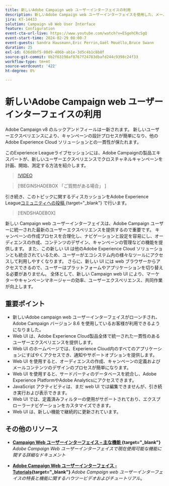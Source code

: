 ```yaml
---
title: 新しいAdobe Campaign web ユーザーインターフェイスの利用
description: 新しいAdobe Campaign web ユーザーインターフェイスを使用した、メールマーケティングやソーシャルメディアマーケティングなどのクロスチャネルマーケティング戦略の計画、開始、測定に関して、より効率的になる方法を説明します。
jira: KT-14433
solution: Campaign v8 Web User Interface
feature: Configuration
event-cta-url-live: https://www.youtube.com/watch?v=ESgehCRcSgQ
event-start-time: 2024-02-29 08:00-7
event-guests: Sandra Hausmann,Eric Perrin,Gaël Mouëllo,Bruce Swann
duration: 25
exl-id: 636d8bf5-80d9-406b-ab1e-3d5c4b1c8b8f
source-git-commit: 0b2f63198af8767f24783dbafd244c9398c24f33
workflow-type: tm+mt
source-wordcount: '422'
ht-degree: 0%

---
```


# 新しいAdobe Campaign web ユーザーインターフェイスの利用

Adobe Campaign v8 のルックアンドフィールは一新されます。 新しいユーザーエクスペリエンスにより、キャンペーンの設計プロセスが簡単になり、他のAdobe Experience Cloud ソリューションとの一貫性が保たれます。

このExperience Leagueライブセッションには、Adobe Campaignの製品エキスパートが、新しいユーザーエクスペリエンスでクロスチャネルキャンペーンを計画、開始、測定する方法を紹介します。

>[!VIDEO](https://video.tv.adobe.com/v/3427258/?quality=12&learn=on)

>[!BEGINSHADEBOX  「ご質問がある場合」 ]

引き続き、このトピックに関するディスカッションをAdobe Experience League[&#x200B; コミュニティへの投稿 &#x200B;](https://experienceleaguecommunities.adobe.com/t5/adobe-campaign-classic/experience-league-live-post-session-discussion-leaping-ahead/m-p/656893?profile.language=ja#M2671){target="_blank"} で行います。

>[!ENDSHADEBOX]

新しい Campaign web ユーザーインターフェイスは、Adobe Campaign ユーザーに統一された最新のユーザーエクスペリエンスを提供するので重要です。 キャンペーンの作成プロセスを合理化し、ナビゲーションと設定を容易にし、オーディエンスの作成、コンテンツのデザイン、キャンペーンの管理などの機能を提供します。 また、この新しい UI は他のAdobe Experience Cloud ソリューションとも統合されているため、ユーザーがエコシステム内の様々なツールにアクセスして利用しやすくなります。 さらに、新しい UI には web ブラウザーからアクセスできるので、ユーザーはプラットフォームやアプリケーションを切り替える必要がありません。 全体として、新しい Campaign web UI により、マーケターやキャンペーンマネージャーの効率、ユーザーエクスペリエンス、共同作業が向上します。

## 重要ポイント

* 新しいAdobe campaign web ユーザーインターフェイスがローンチされ、Adobe Campaign バージョン 8.6 を使用しているお客様が利用できるようになりました。
* Web UI は、Adobe Experience Cloud製品全体で統一された一貫性のあるユーザーエクスペリエンスを提供します。
* Web UI のホームページでは、Experience Cloud内のすべてのアプリケーションにすばやくアクセスでき、通知やサポートオプションを提供します。
* Web UI を使用すると、オーディエンスの作成、キャンペーンの定義およびメールコンテンツのデザインのプロセスが簡単になります。
* Web UI を使用すると、サードパーティのデータベースを統合し、Adobe Experience PlatformやAdobe Analyticsにアクセスできます。
* JavaScript アクティビティは、まだ web UI では編集できませんが、引き続き実行および表示できます。
* Web UI では、定義済みフィルターの使用がサポートされており、エクスプローラーナビゲーションをカスタマイズできます。
* Web UI は、新しい機能で継続的に更新されています。


## その他のリソース

* **[Campaign Web ユーザーインターフェイス – 主な機能 &#x200B;](https://experienceleague.adobe.com/docs/campaign-web/v8/whats-new.html?lang=ja){target="_blank"}**
  *Adobe Campaign Web ユーザーインターフェイスで現在使用可能な機能に関する詳細なドキュメント*

* **[Adobe Campaign Web ユーザーインターフェイス -Tutorials](https://experienceleague.adobe.com/docs/campaign-web-learn/tutorials/overview.html?lang=ja){target="_blank"}**
  *Adobe Campaign web ユーザーインターフェイスの特長と機能に関するハウツービデオおよびチュートリアル*。

